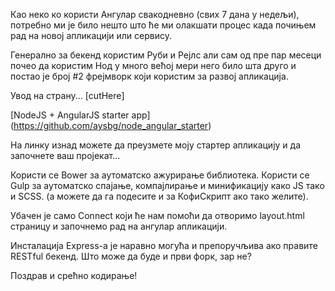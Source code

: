Као неко ко користи Ангулар свакодневно (свих 7 дана у недељи), потребно ми је било нешто што ће ми олакшати процес када почињем рад на новој апликацији или сервису.

Генерално за бекенд користим Руби и Рејлс али сам од пре пар месеци почео да користим Нод у много већој мери него било шта друго и постао је број #2 фрејмворк који користим за развој апликација.

Увод на страну...
[cutHere]

[NodeJS + AngularJS starter app] (https://github.com/aysbg/node_angular_starter)

На линку изнад можете да преузмете моју стартер апликацију и да започнете ваш пројекат...

Користи се Bower за аутоматско ажурирање библиотека.
Користи се Gulp за аутоматско спајање, компајлирање и минификацију како ЈЅ тако и ЅСЅЅ. (а можете да га подесите и за КофиСкрипт ако тако желите).

Убачен је само Connect који ће нам помоћи да отворимо layout.html страницу и започнемо рад на ангулар апликацији.

Инсталација Express-a је наравно могућа и препоручљива ако правите RESTful бекенд. Што може да буде и први форк, зар не?

Поздрав и срећно кодирање!